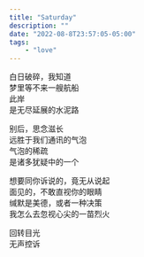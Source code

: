 ```yaml
---
title: "Saturday"
description: ""
date: "2022-08-8T23:57:05-05:00"
tags: 
    - "love"
---
```

白日破碎，我知道\
梦里等不来一艘航船\
此岸\
是无尽延展的水泥路

别后，思念滋长\
远胜于我们通讯的气泡\
气泡的稀疏\
是诸多犹疑中的一个

想要同你诉说的，竟无从说起\
面见的，不敢直视你的眼睛\
缄默是美德，或者一种决策\
我怎么去忽视心尖的一苗烈火

回转目光\
无声控诉
